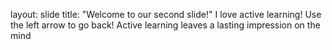 layout: slide
title: "Welcome to our second slide!"
I love active learning!
Use the left arrow to go back!
Active learning leaves a lasting impression on the mind
